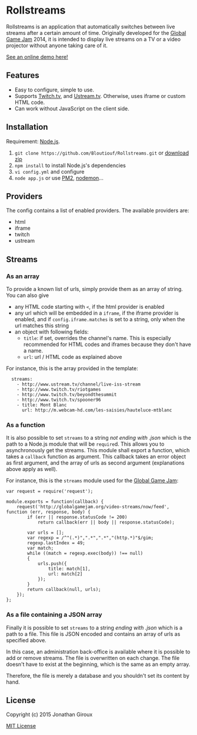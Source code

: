 # Rollstreams

Rollstreams is an application that automatically switches between live streams after a certain amount of time. Originally developed for the [Global Game Jam](http://globalgamejam.org/) 2014, it is intended to display live streams on a TV or a video projector without anyone taking care of it.

[See an online demo here!](http://rollstreams.bloutiouf.com/)

## Features

* Easy to configure, simple to use.
* Supports [Twitch.tv](http://www.twitch.tv/), and [Ustream.tv](http://www.ustream.tv/). Otherwise, uses iframe or custom HTML code.
* Can work without JavaScript on the client side.

## Installation

Requirement: [Node.js](http://nodejs.org/).

1. `git clone https://github.com/Bloutiouf/Rollstreams.git` or [download zip](https://github.com/Bloutiouf/Rollstreams/archive/master.zip)
2. `npm install` to install Node.js's dependencies
3. `vi config.yml` and configure
4. `node app.js` or use [PM2](https://github.com/Unitech/PM2), [nodemon](https://github.com/remy/nodemon)...

## Providers

The config contains a list of enabled providers. The available providers are:

+ html
+ iframe
+ twitch
+ ustream

## Streams

### As an array

To provide a known list of urls, simply provide them as an array of string. You can also give

+ any HTML code starting with `<`, if the html provider is enabled
+ any url which will be embedded in a `iframe`, if the iframe provider is enabled, and if `config.iframe.matches` is set to a string, only when the url matches this string
+ an object with following fields:
	+ `title`: if set, overrides the channel's name. This is especially recommended for HTML codes and iframes because they don't have a name.
	+ `url`: url / HTML code as explained above

For instance, this is the array provided in the template:

	  streams:
	    - http://www.ustream.tv/channel/live-iss-stream
	    - http://www.twitch.tv/riotgames
	    - http://www.twitch.tv/beyondthesummit
	    - http://www.twitch.tv/spooner96
	    - title: Mont Blanc
	      url: http://m.webcam-hd.com/les-saisies/hauteluce-mtblanc

### As a function

It is also possible to set `streams` to a string *not ending with .json* which is the path to a Node.js module that will be `require`d. This allows you to asynchronously get the streams. This module shall export a function, which takes a `callback` function as argument. This callback takes an error object as first argument, and the array of urls as second argument (explanations above apply as well).

For instance, this is the `streams` module used for the [Global Game Jam](http://globalgamejam.org/):

	var request = require('request');
	
	module.exports = function(callback) {
		request('http://globalgamejam.org/video-streams/now/feed', function (err, response, body) {
			if (err || response.statusCode != 200)
				return callback(err || body || response.statusCode);
			
			var urls = [];
			var regexp = /^"(.*)",".*",".*","(http.*)"$/gim;
			regexp.lastIndex = 49;
			var match;
			while ((match = regexp.exec(body)) !== null)
			{
				urls.push({
					title: match[1],
					url: match[2]
				});
			}
			return callback(null, urls);
		});
	};

### As a file containing a JSON array

Finally it is possible to set `streams` to a string *ending with .json* which is a path to a file. This file is JSON encoded and contains an array of urls as specified above.

In this case, an administration back-office is available where it is possible to add or remove streams. The file is overwritten on each change. The file doesn't have to exist at the beginning, which is the same as an empty array.

Therefore, the file is merely a database and you shouldn't set its content by hand.

## License

Copyright (c) 2015 Jonathan Giroux

[MIT License](http://opensource.org/licenses/MIT)
